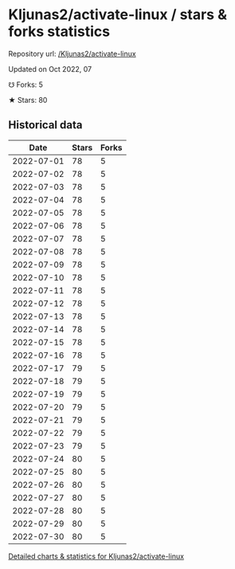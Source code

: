 # Kljunas2/activate-linux / stars & forks statistics

Repository url: [/Kljunas2/activate-linux](https://github.com/Kljunas2/activate-linux)

Updated on Oct 2022, 07

☋ Forks: 5

★ Stars: 80

## Historical data
| Date | Stars | Forks |
|------|-------|-------|
| 2022-07-01 | 78 | 5 | 
| 2022-07-02 | 78 | 5 | 
| 2022-07-03 | 78 | 5 | 
| 2022-07-04 | 78 | 5 | 
| 2022-07-05 | 78 | 5 | 
| 2022-07-06 | 78 | 5 | 
| 2022-07-07 | 78 | 5 | 
| 2022-07-08 | 78 | 5 | 
| 2022-07-09 | 78 | 5 | 
| 2022-07-10 | 78 | 5 | 
| 2022-07-11 | 78 | 5 | 
| 2022-07-12 | 78 | 5 | 
| 2022-07-13 | 78 | 5 | 
| 2022-07-14 | 78 | 5 | 
| 2022-07-15 | 78 | 5 | 
| 2022-07-16 | 78 | 5 | 
| 2022-07-17 | 79 | 5 | 
| 2022-07-18 | 79 | 5 | 
| 2022-07-19 | 79 | 5 | 
| 2022-07-20 | 79 | 5 | 
| 2022-07-21 | 79 | 5 | 
| 2022-07-22 | 79 | 5 | 
| 2022-07-23 | 79 | 5 | 
| 2022-07-24 | 80 | 5 | 
| 2022-07-25 | 80 | 5 | 
| 2022-07-26 | 80 | 5 | 
| 2022-07-27 | 80 | 5 | 
| 2022-07-28 | 80 | 5 | 
| 2022-07-29 | 80 | 5 | 
| 2022-07-30 | 80 | 5 | 


[Detailed charts & statistics for Kljunas2/activate-linux](https://reviewgithub.com/rep/Kljunas2/activate-linux)
